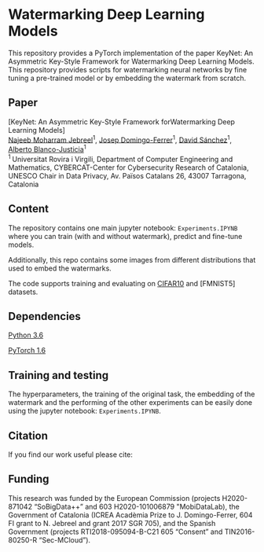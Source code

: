 # Watermarking Deep Learning Models

This repository provides a PyTorch implementation of the paper KeyNet: An Asymmetric Key-Style Framework for Watermarking Deep Learning Models. This repository provides scripts for watermarking neural networks by fine tuning a pre-trained model or by embedding the watermark from scratch.

## Paper 

[KeyNet: An Asymmetric Key-Style Framework forWatermarking Deep Learning Models]
</br>
[Najeeb Moharram Jebreel](https://crises-deim.urv.cat/)<sup>1</sup>, [Josep Domingo-Ferrer](https://crises-deim.urv.cat/)<sup>1</sup>, [David Sánchez](https://crises-deim.urv.cat/)<sup>1</sup>, [Alberto Blanco-Justicia](https://crises-deim.urv.cat/)<sup>1</sup>
</br>
<sup>1 </sup> Universitat Rovira i Virgili, Department of Computer Engineering and Mathematics, CYBERCAT-Center for
Cybersecurity Research of Catalonia, UNESCO Chair in Data Privacy, Av. Països Catalans 26, 43007 Tarragona,
Catalonia
</br>

## Content
The repository contains one main jupyter notebook: `Experiments.IPYNB` where you can train (with and without watermark), predict and fine-tune models. 

Additionally, this repo contains some images from different distributions that used to embed the watermarks.

The code supports training and evaluating on [CIFAR10](https://www.cs.toronto.edu/~kriz/cifar.html) and [FMNIST5] datasets.

## Dependencies

[Python 3.6](https://www.anaconda.com/download)

[PyTorch 1.6](https://pytorch.org/)

## Training and testing
The hyperparameters, the training of the original task, the embedding of the watermark and the performing of the other experiments can be easily done using the jupyter notebook: `Experiments.IPYNB`.

## Citation 
If you find our work useful please cite:

## Funding
This research was funded by the European Commission (projects H2020-871042 “SoBigData++” and
603 H2020-101006879 "MobiDataLab), the Government of Catalonia (ICREA Acadèmia Prize to J. Domingo-Ferrer,
604 FI grant to N. Jebreel and grant 2017 SGR 705), and the Spanish Government (projects RTI2018-095094-B-C21
605 “Consent” and TIN2016-80250-R “Sec-MCloud”).




